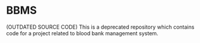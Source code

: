 # BBMS
(OUTDATED SOURCE CODE) This is a deprecated repository which contains code for a project related to blood bank management system.
